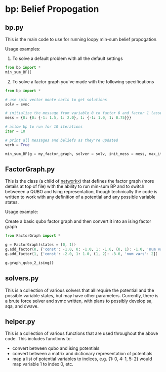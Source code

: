 # bp: Belief Propogation

## bp.py
This is the main code to use for running loopy min-sum belief propogation.

Usage examples:

1) To solve a default problem with all the default settings
```python
from bp import *
min_sum_BP()
```

2) To solve a factor graph you've made with the following specifications
```python
from bp import *

# use spin vector monte carlo to get solutions
solv = svmc 

# initialize the message from variable 0 to factor 0 and factor 1 (assuming an ising model)
mess = {0: {0: {-1: 1.5, 1: 2.0}, 1: {-1: 1.0, 1: 0.75}}} 

# allow bp to run for 10 iterations
iter = 10

# print all messages and beliefs as they're updated
verb = True

min_sum_BP(g = my_factor_graph, solver = solv, init_mess = mess, max_iter = iter, verbose = verb)
```


## FactorGraph.py
This is the class (a child of [networkx](https://networkx.github.io/)) that defines the factor graph (more details at top of file) with the ability to run min-sum BP and to switch betweeen a QUBO and Ising representation, though technically the code is written to work with any definition of a potential and any possible variable states.

Usage example:

Create a basic qubo factor graph and then convert it into an ising factor graph
```python
from FactorGraph import *

g = FactorGraph(states = [0, 1])
g.add_factor(0, {'const': -1.0, 0: -1.0, 1: -1.0, (0, 1): -1.0, 'num vars': 2})
g.add_factor(1, {'const': -2.0, 1: 1.0, (1, 2): -3.0, 'num vars': 2})

g.graph_qubo_2_ising()
```


## solvers.py
This is a collection of various solvers that all require the potential and the possible variable states, but may have other parameters. Currently, there is a brute force solver and svmc written, with plans to possibly develop sa, sqa, and dwave.

## helper.py
This is a collection of various functions that are used throughout the above code. This includes functions to:
* convert between qubo and ising potentials 
* convert between a matrix and dictionary representation of potentials
* map a list of potential variables to indices, e.g. {1: 0, 4: 1, 5: 2} would map variable 1 to index 0, etc.



